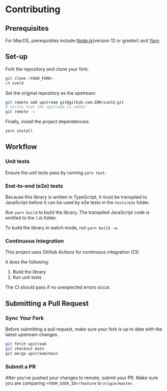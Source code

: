 # Contributing

## Prerequisites

For MacOS, prerequisites include [Node.js](https://nodejs.org/en/download/package-manager/#macos)(version 12 or greater) and [Yarn](https://yarnpkg.com/en/docs/install#mac-stable).

## Set-up

Fork the repository and clone your fork:

```sh
git clone <YOUR_FORK>
cd sveld
```

Set the original repository as the upstream:

```sh
git remote add upstream git@github.com:IBM/sveld.git
# verify that the upstream is added
git remote -v
```

Finally, install the project dependencies:

```sh
yarn install
```

## Workflow

### Unit tests

Ensure the unit tests pass by running `yarn test`.

### End-to-end (e2e) tests

Because this library is written in TypeScript, it must be transpiled to JavaScript before it can be used by e2e tests in the `tests/e2e` folder.

Run `yarn build` to build the library. The transpiled JavaScript code is emitted to the `lib` folder.

To build the library in watch mode, run `yarn build -w`.

### Continuous Integration

This project uses GitHub Actions for continuous integration (CI).

It does the following:

1. Build the library
2. Run unit tests

The CI should pass if no unexpected errors occur.

## Submitting a Pull Request

### Sync Your Fork

Before submitting a pull request, make sure your fork is up to date with the latest upstream changes.

```sh
git fetch upstream
git checkout main
git merge upstream/main
```

### Submit a PR

After you've pushed your changes to remote, submit your PR. Make sure you are comparing `<YOUR_USER_ID>/feature` to `origin/master`.
